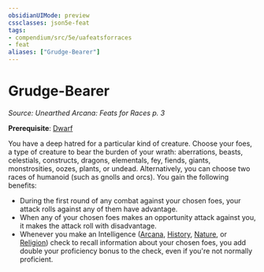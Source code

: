 ```yaml
---
obsidianUIMode: preview
cssclasses: json5e-feat
tags:
- compendium/src/5e/uafeatsforraces
- feat
aliases: ["Grudge-Bearer"]
---
```

# Grudge-Bearer
*Source: Unearthed Arcana: Feats for Races p. 3*  

**Prerequisite**: [Dwarf](/Systems/5e/races/dwarf.md)

You have a deep hatred for a particular kind of creature. Choose your foes, a type of creature to bear the burden of your wrath: aberrations, beasts, celestials, constructs, dragons, elementals, fey, fiends, giants, monstrosities, oozes, plants, or undead. Alternatively, you can choose two races of humanoid (such as gnolls and orcs). You gain the following benefits:

- During the first round of any combat against your chosen foes, your attack rolls against any of them have advantage.  
- When any of your chosen foes makes an opportunity attack against you, it makes the attack roll with disadvantage.  
- Whenever you make an Intelligence ([Arcana](/Systems/5e/rules/skills.md#Arcana), [History](/Systems/5e/rules/skills.md#History), [Nature](/Systems/5e/rules/skills.md#Nature), or [Religion](/Systems/5e/rules/skills.md#Religion)) check to recall information about your chosen foes, you add double your proficiency bonus to the check, even if you're not normally proficient.